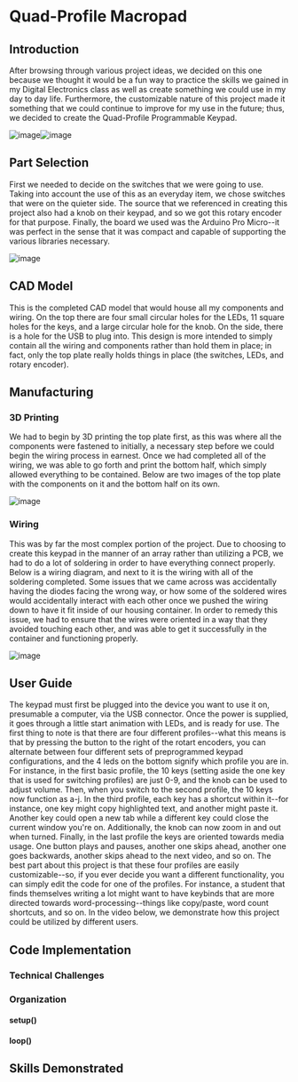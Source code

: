 # Quad-Profile Macropad

## Introduction

After browsing through various project ideas, we decided on this one because we thought it would be a fun way to practice the skills we gained in my Digital Electronics class as well as create something we could use in my day to day life. Furthermore, the customizable nature of this project made it something that we could continue to improve for my use in the future; thus, we decided to create the Quad-Profile Programmable Keypad. 

![image](https://user-images.githubusercontent.com/75506860/149467141-fce9367c-0101-465c-8d46-ae691f0a9bba.png)![image](https://user-images.githubusercontent.com/75506860/149467186-e9e70b88-b959-47b1-9bac-b2b50e576839.png)

## Part Selection

First we needed to decide on the switches that we were going to use. Taking into account the use of this as an everyday item, we chose switches that were on the quieter side. The source that we referenced in creating this project also had a knob on their keypad, and so we got this rotary encoder for that purpose. Finally, the board we used was the Arduino Pro Micro--it was perfect in the sense that it was compact and capable of supporting the various libraries necessary.

![image](https://user-images.githubusercontent.com/75506860/149284897-bcbd84eb-63aa-4d56-8cb0-28fd5df1fab5.png)

## CAD Model

This is the completed CAD model that would house all my components and wiring. On the top there are four small circular holes for the LEDs, 11 square holes for the keys, and a large circular hole for the knob. On the side, there is a hole for the USB to plug into. This design is more intended to simply contain all the wiring and components rather than hold them in place; in fact, only the top plate really holds things in place (the switches, LEDs, and rotary encoder).


## Manufacturing

### 3D Printing

We had to begin by 3D printing the top plate first, as this was where all the components were fastened to initially, a necessary step before we could begin the wiring process in earnest. Once we had completed all of the wiring, we was able to go forth and print the bottom half, which simply allowed everything to be contained. Below are two images of the top plate with the components on it and the bottom half on its own.

![image](https://user-images.githubusercontent.com/75506860/149285208-238d3bab-b4b3-4506-a2ac-ebd031e27e33.png)

### Wiring

This was by far the most complex portion of the project. Due to choosing to create this keypad in the manner of an array rather than utilizing a PCB, we had to do a lot of soldering in order to have everything connect properly. Below is a wiring diagram, and next to it is the wiring with all of the soldering completed. Some issues that we came across was accidentally having the diodes facing the wrong way, or how some of the soldered wires would accidentally interact with each other once we pushed the wiring down to have it fit inside of our housing container. In order to remedy this issue, we had to ensure that the wires were oriented in a way that they avoided touching each other, and was able to get it successfully in the container and functioning properly.

![image](https://user-images.githubusercontent.com/75506860/149280266-92cd7773-f6e2-4f8d-90a3-e38c987e9077.png)


## User Guide

The keypad must first be plugged into the device you want to use it on, presumable a computer, via the USB connector. Once the power is supplied, it goes through a little start animation with LEDs, and is ready for use. The first thing to note is that there are four different profiles--what this means is that by pressing the button to the right of the rotart encoders, you can alternate between four different sets of preprogrammed keypad configurations, and the 4 leds on the bottom signify which profile you are in. For instance, in the first basic profile, the 10 keys (setting aside the one key that is used for switching profiles) are just 0-9, and the knob can be used to adjust volume. Then, when you switch to the second profile, the 10 keys now function as a-j. In the third profile, each key has a shortcut within it--for instance, one key might copy highlighted text, and another might paste it. Another key could open a new tab while a different key could close the current window you're on. Additionally, the knob can now zoom in and out when turned. Finally, in the last profile the keys are oriented towards media usage. One button plays and pauses, another one skips ahead, another one goes backwards, another skips ahead to the next video, and so on. The best part about this project is that these four profiles are easily customizable--so, if you ever decide you want a different functionality, you can simply edit the code for one of the profiles. For instance, a student that finds themselves writing a lot might want to have keybinds that are more directed towards word-processing--things like copy/paste, word count shortcuts, and so on. In the video below, we demonstrate how this project could be utilized by different users.

## Code Implementation

### Technical Challenges



### Organization

#### setup()


#### loop()


## Skills Demonstrated
